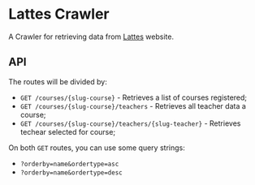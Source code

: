 Lattes Crawler
================

A Crawler for retrieving data from [Lattes](lattes.cnpq.br) website.

API
---

The routes will be divided by:

- ``GET /courses/{slug-course}`` - Retrieves a list of courses registered;
- ``GET /courses/{slug-course}/teachers`` - Retrieves all teacher data a course;
- ``GET /courses/{slug-course}/teachers/{slug-teacher}`` - Retrieves techear selected for course;

On both ``GET`` routes, you can use some query strings:

- ``?orderby=name&ordertype=asc``
- ``?orderby=name&ordertype=desc``
